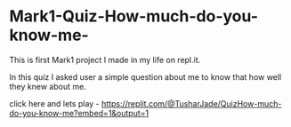 # Mark1-Quiz-How-much-do-you-know-me-
This is first Mark1 project I made in my life on repl.it.

In this quiz I asked user a simple question about me to know that how well they knew about me.

click here and lets play - https://replit.com/@TusharJade/QuizHow-much-do-you-know-me?embed=1&output=1

